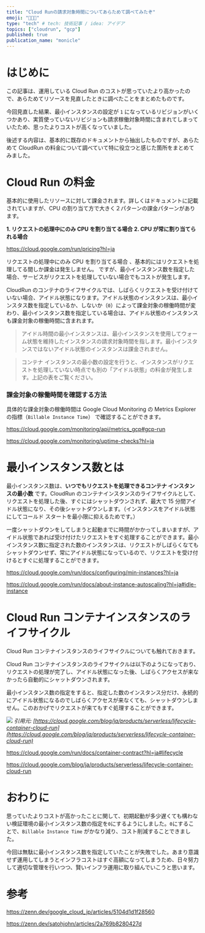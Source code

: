 ```yaml
---
title: "Cloud Runの請求対象時間についてあらためて調べてみたぞ"
emoji: "👨🏼‍💻"
type: "tech" # tech: 技術記事 / idea: アイデア
topics: ["cloudrun", "gcp"]
published: true
publication_name: "monicle"
---
```


# はじめに

この記事は、運用している Cloud Run のコストが思っていたより高かったので、あらためてリソースを見直したときに調べたことをまとめたものです。

今回見直した結果、最小インスタンスの設定が `1` になっているリビジョンがいくつかあり、実質使っていないリビジョンも請求稼働対象時間に含まれてしまっていたため、思ったよりコストが高くなっていました。

後述する内容は、基本的に既存のドキュメントから抽出したものですが、あらためて CloudRun の料金について調べていて特に役立つと感じた箇所をまとめてみました。

# Cloud Run の料金

基本的に使用したリソースに対して課金されます。詳しくはドキュメントに記載されていますが、CPU の割り当て方で大きく２パターンの課金パターンがあります。

**1. リクエストの処理中にのみ CPU を割り当てる場合**
**2. CPU が常に割り当てられる場合**

https://cloud.google.com/run/pricing?hl=ja

リクエストの処理中にのみ CPU を割り当てる場合 、基本的にはリクエストを処理してる間しか課金は発生しません。
ですが、最小インスタンス数を指定した場合、サービスがリクエストを処理していない場合でもコストが発生します。

CloudRun のコンテナのライフサイクルでは、しばらくリクエストを受け付けていない場合、アイドル状態になります。アイドル状態のインスタンスは、最小インスタス数を指定しているか、しないか（`0`）によって課金対象の稼働時間が変わり、最小インスタンス数を指定している場合は、アイドル状態のインスタンスも課金対象の稼働時間に含まれます。

> アイドル時間の最小インスタンスは、最小インスタンスを使用してウォーム状態を維持したインスタンスの請求対象時間を指します。最小インスタンスではないアイドル状態のインスタンスは課金されません。

> コンテナ インスタンスの最小数の設定を行うと、インスタンスがリクエストを処理していない時点でも別の「アイドル状態」の料金が発生します。上記の表をご覧ください。

### 課金対象の稼働時間を確認する方法

具体的な課金対象の稼働時間は Google Cloud Monitoring の Metrics Explorer の指標（`Billable Instance Time`） で確認することができます。

https://cloud.google.com/monitoring/api/metrics_gcp#gcp-run

https://cloud.google.com/monitoring/uptime-checks?hl=ja

# 最小インスタンス数とは

最小インスタンス数は、**いつでもリクエストを処理できるコンテナ インスタンスの最小数** です。CloudRun のコンテナインスタンスのライフサイクルとして、リクエストを処理した後、すぐにはシャットダウンされず、最大で 15 分間アイドル状態になり、その後シャットダウンします。（インスタンスをアイドル状態にしてコールド スタートを最小限に抑えるためです。）

一度シャットダウンをしてしまうと起動までに時間がかかってしまいますが、アイドル状態であれば受け付けたリクエストをすぐ処理することができます。最小インスタンス数に指定された数のインスタンスは、リクエストがしばらくなてもシャットダウンせず、常にアイドル状態になっているので、リクエストを受け付けるとすぐに処理することができます。

https://cloud.google.com/run/docs/configuring/min-instances?hl=ja

https://cloud.google.com/run/docs/about-instance-autoscaling?hl=ja#idle-instance

# Cloud Run コンテナインスタンスのライフサイクル

Cloud Run コンテナインスタンスのライフサイクルについても触れておきます。

Cloud Run コンテナインスタンスのライフサイクルは以下のようになっており、リクエストの処理が完了し、アイドル状態になった後、しばらくアクセスが来なかったら自動的にシャットダウンされます。

最小インスタンス数の指定をすると、指定した数のインスタンス分だけ、永続的にアイドル状態になるのでしばらくアクセスが来なくても、シャットダウンしません。このおかげでリクエストが来てもすぐ処理することができます。

![](https://storage.googleapis.com/zenn-user-upload/2644c0526f7b-20230504.png)
_引用元: [https://cloud.google.com/blog/ja/products/serverless/lifecycle-container-cloud-run](https://cloud.google.com/blog/ja/products/serverless/lifecycle-container-cloud-run)_

https://cloud.google.com/run/docs/container-contract?hl=ja#lifecycle

https://cloud.google.com/blog/ja/products/serverless/lifecycle-container-cloud-run

# おわりに

思っていたよりコストが高かったことに関して、初期起動が多少遅くても構わない検証環境の最小インスタンス数の指定を`0`にするようにしました。`0`にすることで、`Billable Instance Time` がかなり減り、コスト削減することできました。

今回は無駄に最小インスタンス数を指定していたことが失敗でした。あまり意識せず運用してしまうとインフラコストはすぐ高額になってしまうため、日々努力して適切な管理を行いつつ、賢いインフラ運用に取り組んでいこうと思います。

# 参考

https://zenn.dev/google_cloud_jp/articles/5104d1d1f28560

https://zenn.dev/satohjohn/articles/2a769b8280427d
